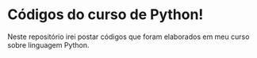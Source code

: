 # Códigos do curso de Python!
Neste repositório irei postar códigos que foram elaborados em meu curso sobre linguagem Python.

